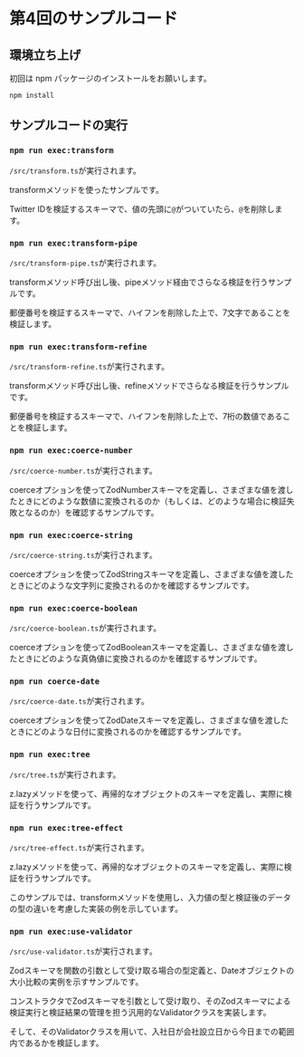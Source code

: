 # 第4回のサンプルコード

## 環境立ち上げ

初回は npm パッケージのインストールをお願いします。

```shell
npm install
```

## サンプルコードの実行

### `npm run exec:transform`

`/src/transform.ts`が実行されます。

transformメソッドを使ったサンプルです。

Twitter IDを検証するスキーマで、値の先頭に`@`がついていたら、`@`を削除します。

### `npm run exec:transform-pipe`

`/src/transform-pipe.ts`が実行されます。

transformメソッド呼び出し後、pipeメソッド経由でさらなる検証を行うサンプルです。

郵便番号を検証するスキーマで、ハイフンを削除した上で、7文字であることを検証します。

### `npm run exec:transform-refine`

`/src/transform-refine.ts`が実行されます。

transformメソッド呼び出し後、refineメソッドでさらなる検証を行うサンプルです。

郵便番号を検証するスキーマで、ハイフンを削除した上で、7桁の数値であることを検証します。

### `npm run exec:coerce-number`

`/src/coerce-number.ts`が実行されます。

coerceオプションを使ってZodNumberスキーマを定義し、さまざまな値を渡したときにどのような数値に変換されるのか（もしくは、どのような場合に検証失敗となるのか）を確認するサンプルです。

### `npm run exec:coerce-string`

`/src/coerce-string.ts`が実行されます。

coerceオプションを使ってZodStringスキーマを定義し、さまざまな値を渡したときにどのような文字列に変換されるのかを確認するサンプルです。

### `npm run exec:coerce-boolean`

`/src/coerce-boolean.ts`が実行されます。

coerceオプションを使ってZodBooleanスキーマを定義し、さまざまな値を渡したときにどのような真偽値に変換されるのかを確認するサンプルです。

### `npm run coerce-date`

`/src/coerce-date.ts`が実行されます。

coerceオプションを使ってZodDateスキーマを定義し、さまざまな値を渡したときにどのような日付に変換されるのかを確認するサンプルです。

### `npm run exec:tree`

`/src/tree.ts`が実行されます。

z.lazyメソッドを使って、再帰的なオブジェクトのスキーマを定義し、実際に検証を行うサンプルです。

### `npm run exec:tree-effect`

`/src/tree-effect.ts`が実行されます。

z.lazyメソッドを使って、再帰的なオブジェクトのスキーマを定義し、実際に検証を行うサンプルです。

このサンプルでは、transformメソッドを使用し、入力値の型と検証後のデータの型の違いを考慮した実装の例を示しています。

### `npm run exec:use-validator`

`/src/use-validator.ts`が実行されます。

Zodスキーマを関数の引数として受け取る場合の型定義と、Dateオブジェクトの大小比較の実例を示すサンプルです。

コンストラクタでZodスキーマを引数として受け取り、そのZodスキーマによる検証実行と検証結果の管理を担う汎用的なValidatorクラスを実装します。

そして、そのValidatorクラスを用いて、入社日が会社設立日から今日までの範囲内であるかを検証します。

